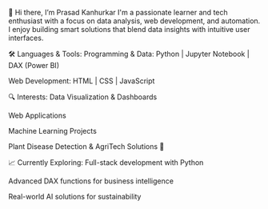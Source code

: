 👋 Hi there, I’m Prasad Kanhurkar
I'm a passionate learner and tech enthusiast with a focus on data analysis, web development, and automation. I enjoy building smart solutions that blend data insights with intuitive user interfaces.

🛠️ Languages & Tools:
Programming & Data: Python | Jupyter Notebook | DAX (Power BI)

Web Development: HTML | CSS | JavaScript

🔍 Interests:
Data Visualization & Dashboards

Web Applications

Machine Learning Projects

Plant Disease Detection & AgriTech Solutions 🌱

📈 Currently Exploring:
Full-stack development with Python

Advanced DAX functions for business intelligence

Real-world AI solutions for sustainability
